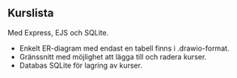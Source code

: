 ## Kurslista
Med Express, EJS och SQLite. 
- Enkelt ER-diagram med endast en tabell finns i .drawio-format.
- Gränssnitt med möjlighet att lägga till och radera kurser.
- Databas SQLite för lagring av kurser.
